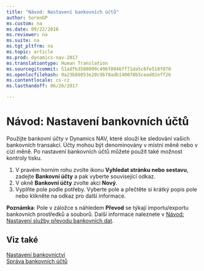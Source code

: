 ```yaml
---
title: "Návod: Nastavení bankovních účtů"
author: SorenGP
ms.custom: na
ms.date: 09/22/2016
ms.reviewer: na
ms.suite: na
ms.tgt_pltfrm: na
ms.topic: article
ms.prod: dynamics-nav-2017
ms.translationtype: Human Translation
ms.sourcegitcommit: 51adfb3588099c496f0946ff71da5c6fe518f070
ms.openlocfilehash: 9a23b88053e20c9b78adb140078b5cead02eff26
ms.contentlocale: cs-cz
ms.lasthandoff: 06/26/2017

---
```


# <a name="how-to-set-up-bank-accounts"></a>Návod: Nastavení bankovních účtů
Použijte bankovní účty v Dynamics NAV, které slouží ke sledování vašich bankovních transakcí. Účty mohou být denominovány v místní měně nebo v cizí měně. Po nastavení bankovních účtů můžete použít také možnost kontroly tisku.

1. V pravém horním rohu zvolte ikonu **Vyhledat stránku nebo sestavu**, zadejte **Bankovní účty** a pak vyberte související odkaz. 
2. V okně **Bankovní účty** zvolte akci **Nový**.
3. Vyplňte pole podle potřeby. Vyberte pole a přečtěte si krátký popis pole nebo klikněte na odkaz pro další informace.

**Poznámka**: Pole v záložce s náhledem **Převod** se týkají importu/exportu bankovních prostředků a souborů. Další informace naleznete v [Návod: Nastavení služby převodu bankovních dat](bank-how-setup-bank-data-conversion-service.md).

## <a name="see-also"></a>Viz také  
[Nastavení bankovnictví](bank-setup-banking.md)  
[Správa bankovních účtů](bank-manage-bank-accounts.md)

